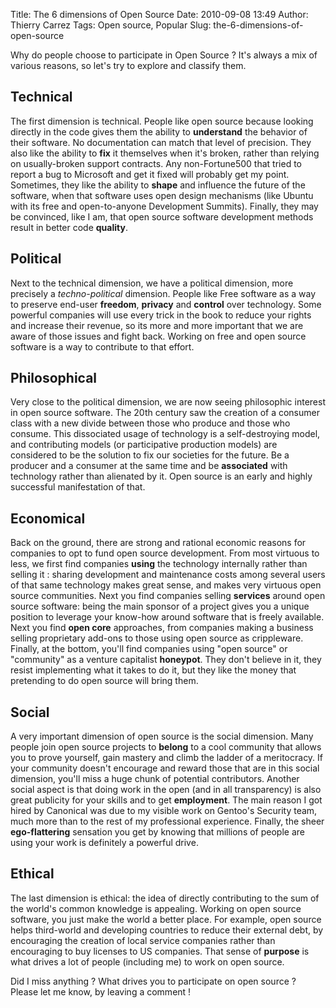 Title: The 6 dimensions of Open Source
Date: 2010-09-08 13:49
Author: Thierry Carrez
Tags: Open source, Popular
Slug: the-6-dimensions-of-open-source

Why do people choose to participate in Open Source ? It's always a mix
of various reasons, so let's try to explore and classify them.

## Technical

The first dimension is technical. People like open source because
looking directly in the code gives them the ability to **understand**
the behavior of their software. No documentation can match that level of
precision. They also like the ability to **fix** it themselves when it's
broken, rather than relying on usually-broken support contracts. Any
non-Fortune500 that tried to report a bug to Microsoft and get it fixed
will probably get my point. Sometimes, they like the ability to
**shape** and influence the future of the software, when that software
uses open design mechanisms (like Ubuntu with its free and
open-to-anyone Development Summits). Finally, they may be convinced,
like I am, that open source software development methods result in
better code **quality**.

## Political

Next to the technical dimension, we have a political dimension, more
precisely a *techno-political* dimension. People like Free software as a
way to preserve end-user **freedom**, **privacy** and **control** over
technology. Some powerful companies will use every trick in the book to
reduce your rights and increase their revenue, so its more and more
important that we are aware of those issues and fight back. Working on
free and open source software is a way to contribute to that effort.

## Philosophical

Very close to the political dimension, we are now seeing philosophic
interest in open source software. The 20th century saw the creation of a
consumer class with a new divide between those who produce and those who
consume. This dissociated usage of technology is a self-destroying
model, and contributing models (or participative production models) are
considered to be the solution to fix our societies for the future. Be a
producer and a consumer at the same time and be **associated** with
technology rather than alienated by it. Open source is an early and
highly successful manifestation of that.

## Economical

Back on the ground, there are strong and rational economic reasons for
companies to opt to fund open source development. From most virtuous to
less, we first find companies **using** the technology internally rather
than selling it : sharing development and maintenance costs among
several users of that same technology makes great sense, and makes very
virtuous open source communities. Next you find companies selling
**services** around open source software: being the main sponsor of a
project gives you a unique position to leverage your know-how around
software that is freely available. Next you find **open core**
approaches, from companies making a business selling proprietary add-ons
to those using open source as crippleware. Finally, at the bottom,
you'll find companies using "open source" or "community" as a venture
capitalist **honeypot**. They don't believe in it, they resist
implementing what it takes to do it, but they like the money that
pretending to do open source will bring them.

## Social

A very important dimension of open source is the social dimension. Many
people join open source projects to **belong** to a cool community that
allows you to prove yourself, gain mastery and climb the ladder of a
meritocracy. If your community doesn't encourage and reward those that
are in this social dimension, you'll miss a huge chunk of potential
contributors. Another social aspect is that doing work in the open (and
in all transparency) is also great publicity for your skills and to get
**employment**. The main reason I got hired by Canonical was due to my
visible work on Gentoo's Security team, much more than to the rest of my
professional experience. Finally, the sheer **ego-flattering** sensation
you get by knowing that millions of people are using your work is
definitely a powerful drive.

## Ethical

The last dimension is ethical: the idea of directly contributing to the
sum of the world's common knowledge is appealing. Working on open source
software, you just make the world a better place. For example, open
source helps third-world and developing countries to reduce their
external debt, by encouraging the creation of local service companies
rather than encouraging to buy licenses to US companies. That sense of
**purpose** is what drives a lot of people (including me) to work on
open source.

Did I miss anything ? What drives you to participate on open source ?
Please let me know, by leaving a comment !
